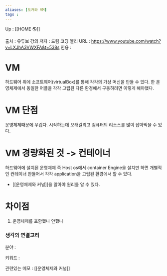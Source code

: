```yaml
---
aliases: [도커와 VM]
tags : 
---
```

Up : [[HOME 🌎]]

출처 : 유튜브 강의 
저자 : 드림 코딩 엘리
URL : https://www.youtube.com/watch?v=LXJhA3VWXFA&t=538s
인용 : 

# VM
하드웨어 위에 소프트웨어(virtualBox)를 통해 각각의 가상 머신을 만들 수 있다. 한 운영체제에서 동일한 어플을 각각 고립된 다른 환경에서 구동하려면 이렇게 해야했다. 

# VM 단점
운영체제때문에 무겁다. 시작하는데 오래걸리고 컴퓨터의 리소스를 많이 잡아먹을 수 있다.

# VM 경량화된 것 -> 컨테이너 
하드웨어에 설치된 운영체제 즉 Host os에서 container Engine을 설치만 하면 개별적인 컨테이너 만들어서 각각 application을 고립된 환경에서 할 수 있다. 

- [[운영체제와 커널]]을 알아야 원리를 알 수 있다.
# 차이점
1. 운영체제를 포함했나 안했나




### 생각의 연결고리
분야 :

키워드 :

관련있는 메모 : [[운영체제와 커널]]

